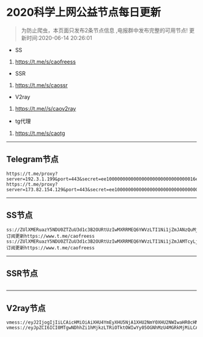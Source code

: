 
# 2020科学上网公益节点每日更新

>为防止爬虫，本页面只发布2条节点信息 ,电报群中发布完整的可用节点!
更新时间:2020-06-14 20:26:01

- SS     
1. https://t.me/s/caofreess
- SSR
1. https://t.me/s/caossr
- V2ray
1. https://t.me//s/caov2ray
- tg代理
1. https://t.me/s/caotg
----------


## Telegram节点

```
https://t.me/proxy?server=192.3.1.199&port=443&secret=ee100000000000000000000000000000016e6f64656a732e6f7267
https://t.me/proxy?server=173.82.154.129&port=443&secret=ee100000000000000000000000000000016e6f64656a732e6f7267
```

----------


## SS节点

```
ss://ZUlXMERuazY5NDU0ZTZuU3d1c3B2OURtUzIwMXRRMEQ6YWVzLTI1Ni1jZmJANzQuMjA3LjI0Ni4yNDI6ODA5OQ==#订阅更新https://www.t.me/caofreess
ss://ZUlXMERuazY5NDU0ZTZuU3d1c3B2OURtUzIwMXRRMEQ6YWVzLTI1Ni1jZmJAMTcyLjEwNC4xMDEuMjAxOjgwOTk=#订阅更新https://www.t.me/caofreess

```
----------


## SSR节点

```

```
----------



## V2ray节点
```
vmess://eyJ2IjogIjIiLCAicHMiOiAiXHU4YmEyXHU5NjA1XHU2NmY0XHU2NWIwaHR0cHM6Ly93d3cudC5tZS9jYW92MnJheSIsICJhZGQiOiAiNDUuNzkuODIuMjEyIiwgInBvcnQiOiAiNDQzIiwgImlkIjogIjZlNTY3ODQ2LTA5MzgtMGM3OS1lMmU2LTZjMjVlNWM0ZGY4YyIsICJhaWQiOiAiNCIsICJuZXQiOiAid3MiLCAidHlwZSI6ICJub25lIiwgImhvc3QiOiAid2ViLTE0LnNkc2ZmLnh5eiIsICJwYXRoIjogIjhjZWYxZTcxIiwgInRscyI6ICJ0bHMifQ==
vmess://eyJpZCI6ICI0MTgwNDhhZi1hMjkzLTRiOTktOWIwYy05OGNhMzU4MGRkMjMiLCAibmV0IjogIndzIiwgInYiOiAiMiIsICJwcyI6ICJcdThiYTJcdTk2MDVcdTY2ZjRcdTY1YjBodHRwczovL3d3dy50Lm1lL2Nhb3YycmF5IiwgInBvcnQiOiAiNDQzIiwgInRscyI6ICJ0bHMiLCAiYWlkIjogIjY0IiwgImhvc3QiOiAid3d3LmZlaXhpYW5nOTkueHl6IiwgInBhdGgiOiAiL2Zvb3RlcnMiLCAidHlwZSI6ICJub25lIiwgIm1ldGhvZCI6ICJub25lIiwgImFkZCI6ICIxMDcuMTY3LjIwLjE4MSJ9

```



